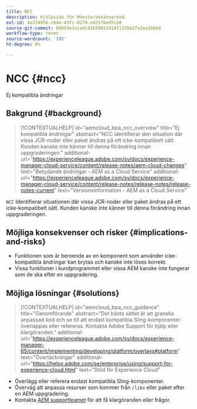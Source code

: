 ```yaml
---
title: NCC
description: Hjälpsida för Mönsteravkännarkod.
exl-id: 4a374956-c64e-43fc-8279-ed25f6ed5cb0
source-git-commit: 0d693e3ccadc81b59852914f115bb2fa2ea166b0
workflow-type: tm+mt
source-wordcount: '191'
ht-degree: 0%

---
```


# NCC {#ncc}

Ej kompatibla ändringar

## Bakgrund {#background}

>[!CONTEXTUALHELP]
>id="aemcloud_bpa_ncc_overview"
>title="Ej kompatibla ändringar"
>abstract="NCC identifierar den situation där vissa JCR-noder eller paket ändras på ett icke-kompatibelt sätt. Kunden kanske inte känner till denna förändring innan uppgraderingen."
>additional-url="https://experienceleague.adobe.com/sv/docs/experience-manager-cloud-service/content/release-notes/aem-cloud-changes" text="Betydande ändringar - AEM as a Cloud Service"
>additional-url="https://experienceleague.adobe.com/sv/docs/experience-manager-cloud-service/content/release-notes/release-notes/release-notes-current" text="Versionsinformation - AEM as a Cloud Service"

`NCC` Identifierar situationen där vissa JCR-noder eller paket ändras på ett icke-kompatibelt sätt. Kunden kanske inte känner till denna förändring innan uppgraderingen.

## Möjliga konsekvenser och risker {#implications-and-risks}

* Funktionen som är beroende av en komponent som använder icke-kompatibla ändringar kan brytas och kanske inte löses korrekt.
* Vissa funktioner i kundprogrammet eller vissa AEM kanske inte fungerar som de ska efter en uppgradering.

## Möjliga lösningar {#solutions}

>[!CONTEXTUALHELP]
>id="aemcloud_bpa_ncc_guidance"
>title="Genomförande"
>abstract="Det bästa sättet är att granska anpassad kod och se till att endast kompatibla Sling-komponenter överlappas eller refereras. Kontakta Adobe Support för hjälp eller klargöranden."
>additional-url="https://experienceleague.adobe.com/sv/docs/experience-manager-65/content/implementing/developing/platform/overlays#platform" text="Övertäckningar"
>additional-url="https://helpx.adobe.com/se/enterprise/using/support-for-experience-cloud.html" text="Stöd för Experience Cloud"

* Överlägg eller referera endast kompatibla Sling-komponenter.
* Överväg att anpassa resurser som kommer från `/libs` eller paket efter en AEM uppgradering.
* Kontakta [AEM supportteamet](https://helpx.adobe.com/se/enterprise/using/support-for-experience-cloud.html) för att få klargöranden eller frågor.
